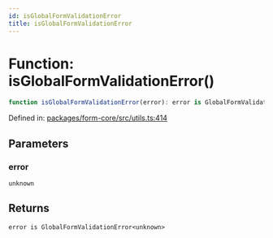 ```yaml
---
id: isGlobalFormValidationError
title: isGlobalFormValidationError
---
```


<!-- DO NOT EDIT: this page is autogenerated from the type comments -->

# Function: isGlobalFormValidationError()

```ts
function isGlobalFormValidationError(error): error is GlobalFormValidationError<unknown>
```

Defined in: [packages/form-core/src/utils.ts:414](https://github.com/TanStack/form/blob/main/packages/form-core/src/utils.ts#L414)

## Parameters

### error

`unknown`

## Returns

`error is GlobalFormValidationError<unknown>`
